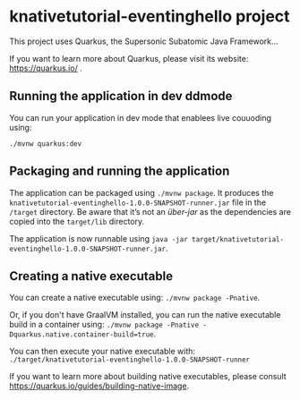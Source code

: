 # knativetutorial-eventinghello project

This project uses Quarkus, the Supersonic Subatomic Java Framework...

If you want to learn more about Quarkus, please visit its website: https://quarkus.io/ .

## Running the application in dev ddmode

You can run your application in dev mode that enablees live couuoding using:
```
./mvnw quarkus:dev
```

## Packaging and running the application

The application can be packaged using `./mvnw package`.
It produces the `knativetutorial-eventinghello-1.0.0-SNAPSHOT-runner.jar` file in the `/target` directory.
Be aware that it’s not an _über-jar_ as the dependencies are copied into the `target/lib` directory.

The application is now runnable using `java -jar target/knativetutorial-eventinghello-1.0.0-SNAPSHOT-runner.jar`.

## Creating a native executable

You can create a native executable using: `./mvnw package -Pnative`.

Or, if you don't have GraalVM installed, you can run the native executable build in a container using: `./mvnw package -Pnative -Dquarkus.native.container-build=true`.

You can then execute your native executable with: `./target/knativetutorial-eventinghello-1.0.0-SNAPSHOT-runner`

If you want to learn more about building native executables, please consult https://quarkus.io/guides/building-native-image.
